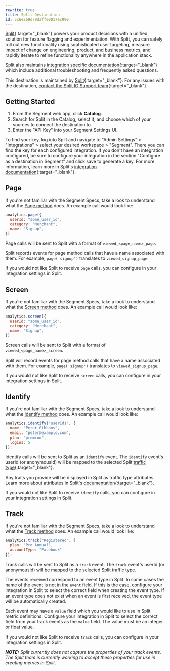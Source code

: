 ```yaml
---
rewrite: true
title: Split Destination
id: 5c6e2b9d79daff00017ec990
---
```

[Split](https://split.io/?utm_source=segmentio&utm_medium=docs&utm_campaign=partners){:target="_blank”} powers your product decisions with a unified solution for feature flagging and experimentation. With Split, you can safely roll out new functionality using sophisticated user targeting, measure impact of change on engineering, product, and business metrics, and rapidly iterate to refine functionality anywhere in the application stack.

Split also maintains [integration specific documentation](https://help.split.io/hc/en-us/articles/360020742532-Segment){:target="_blank"} which include additional troubleshooting and frequently asked questions.

This destination is maintained by [Split](https://split.io/?utm_source=segmentio&utm_medium=docs&utm_campaign=partners){:target="_blank"}. For any issues with the destination, [contact the Split IO Support team](https://help.split.io/hc/en-us){:target="_blank"}.

## Getting Started



1. From the Segment web app, click **Catalog**.
2. Search for Split in the Catalog, select it, and choose which of your sources to connect the destination to.
3. Enter the "API Key" into your Segment Settings UI.

To find your key, log into Split and navigate to "Admin Settings" > "Integrations" > select your desired workspace > "Segment". There you can find the key for each configured integration. If you don't have an integration configured, be sure to configure your integration in the section "Configure as a destination in Segment" and click save to generate a key.  For more information, learn more in Split's [integration documentation](https://help.split.io/hc/en-us/articles/360020742532-Segment){:target="_blank"}.

## Page

If you're not familiar with the Segment Specs, take a look to understand what the [Page method](/docs/connections/spec/page/) does. An example call would look like:

```js
analytics.page({
  userId: "some_user_id",
  category: "Merchant",
  name: "Signup",
})
```

Page calls will be sent to Split with a format of `viewed_<page_name>_page`.

Split records events for page method calls that have a name associated with them. For example, `page('signup')` translates to `viewed_signup_page`.

If you would not like Split to receive `page` calls, you can configure in your integration settings in Split.

## Screen

If you're not familiar with the Segment Specs, take a look to understand what the [Screen method](/docs/connections/spec/page/) does. An example call would look like:

```js
analytics.screen({
  userId: "some_user_id",
  category: "Merchant",
  name: "Signup",
})
```

Screen calls will be sent to Split with a format of `viewed_<page_name>_screen`.

Split will record events for page method calls that have a name associated with them. For example, `page('signup')` translates to `viewed_signup_page`.

If you would not like Split to receive `screen` calls, you can configure in your integration settings in Split.


## Identify

If you're not familiar with the Segment Specs, take a look to understand what the [Identify method](/docs/connections/spec/identify/) does. An example call would look like:

```js
analytics.identify("userId1", {
  name: "Peter Gibbons",
  email: "peter@example.com",
  plan: "premium",
  logins: 5
});
```

Identify calls will be sent to Split as an `identify` event. The `identify` event's userId (or anonymousId) will be mapped to the selected Split [traffic type](https://help.split.io/hc/en-us/articles/360019916311-Traffic-type){:target="_blank"}.

Any traits you provide will be displayed in Split as traffic type attributes. Learn more about attributes in Split's [documentation](https://help.split.io/hc/en-us/articles/360020529772-Identifying-customers){:target="_blank"}.

If you would not like Split to receive `identify` calls, you can configure in your integration settings in Split.

## Track

If you're not familiar with the Segment Specs, take a look to understand what the [Track method](/docs/connections/spec/track/) does. An example call would look like:

```js
analytics.track("Registered", {
  plan: "Pro Annual",
  accountType: "Facebook"
});
```

Track calls will be sent to Split as a `track` event. The `track` event's userId (or anonymousId) will be mapped to the selected Split traffic type.

The events received correspond to an event type in Split. In some cases the name of the event is not in the `event` field. If this is the case, configure your integration in Split to select the correct field when creating the event type. If an event type does not exist when an event is first received, the event type will be automatically created.

Each event may have a `value` field which you would like to use in Split metric definitions. Configure your integration in Split to select the correct field from your track events as the `value` field. The value must be an integer or float value.

If you would not like Split to receive `track` calls, you can configure in your integration settings in Split.

_**NOTE:** Split currently does not capture the properties of your track events. The Split team is currently working to accept these properties for use in creating metrics in Split._
